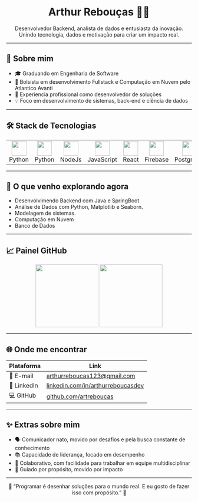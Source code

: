 <h1 align="center">Arthur Rebouças 👨‍💻</h1>

<p align="center">
Desenvolvedor Backend, analista de dados e entusiasta da inovação. <br>
Unindo tecnologia, dados e motivação para criar um impacto real.
</p>

---

## 📌 Sobre mim

- 🎓 Graduando em Engenharia de Software
- 🧪 Bolsista em desenvolvimento Fullstack e Computação em Nuvem pelo Atlantico Avanti
- 🚀 Experiencia profissional como desenvolvedor de soluções
- 💡 Foco em desenvolvimento de sistemas, back-end e ciência de dados

---

## 🛠️ Stack de Tecnologias

<table>
  <tr>
    <td align="center"><img src="https://cdn.jsdelivr.net/gh/devicons/devicon/icons/python/java-original.svg" width="40"/><br>Python</td>
    <td align="center"><img src="https://cdn.jsdelivr.net/gh/devicons/devicon/icons/python/python-original.svg" width="40"/><br>Python</td>
    <td align="center"><img src="https://cdn.jsdelivr.net/gh/devicons/devicon/icons/nodejs/nodejs-original.svg" width="40"/><br>NodeJs</td>
    <td align="center"><img src="https://cdn.jsdelivr.net/gh/devicons/devicon/icons/javascript/javascript-original.svg" width="40"/><br>JavaScript</td>
    <td align="center"><img src="https://cdn.jsdelivr.net/gh/devicons/devicon/icons/react/react-original.svg" width="40"/><br>React</td>
    <td align="center"><img src="https://cdn.jsdelivr.net/gh/devicons/devicon/icons/firebase/firebase-plain.svg" width="40"/><br>Firebase</td>
    <td align="center"><img src="https://cdn.jsdelivr.net/gh/devicons/devicon/icons/postgresql/postgresql-original.svg" width="40"/><br>PostgreSql</td>
    <td align="center"><img src="https://cdn.jsdelivr.net/gh/devicons/devicon/icons/matplotlib/matplotlib-original.svg" width="40"/><br>Matplotlib</td>
  </tr>
</table>

---

## 🧠 O que venho explorando agora

- Desenvolvimendo Backend com Java e SpringBoot
- Análise de Dados com Python, Matplotlib e Seaborn.
- Modelagem de sistemas.
- Computação em Nuvem
- Banco de Dados


---

## 📈 Painel GitHub

<div align="center">
  <img height="170em" src="https://github-readme-stats.vercel.app/api?username=artreboucas&show_icons=true&theme=tokyonight&count_private=true"/>
  <img height="170em" src="https://github-readme-stats.vercel.app/api/top-langs/?username=artreboucas&layout=compact&theme=tokyonight"/>
</div>

---

## 🌐 Onde me encontrar

| Plataforma | Link |
|-----------|------|
| 📧 E-mail | [arthurreboucas123@gmail.com](mailto:arthurreboucas123@gmail.com) |
| 💼 LinkedIn | [linkedin.com/in/arthurreboucasdev](https://www.linkedin.com/in/arthurreboucasdev) |
| 💻 GitHub | [github.com/artreboucas](https://github.com/artreboucas) |

---

## ✨ Extras sobre mim

- 🗣️ Comunicador nato, movido por desafios e pela busca constante de conhecimento
- 📚 Capacidade de liderança, focado em desempenho
- 🧩 Colaborativo, com facilidade para trabalhar em equipe multidisciplinar
- 🧭 Guiado por propósito, movido por impacto

---

<p align="center">
🌟 “Programar é desenhar soluções para o mundo real. E eu gosto de fazer isso com propósito.” 🌟
</p>
